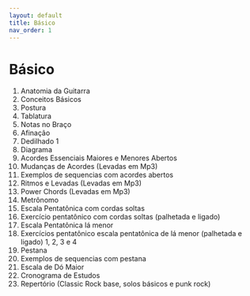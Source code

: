 ```yaml
---
layout: default
title: Básico
nav_order: 1
---
```


# Básico

1. Anatomia da Guitarra
1. Conceitos Básicos
1. Postura
1. Tablatura
1. Notas no Braço
1. Afinação
1. Dedilhado 1
1. Diagrama
1. Acordes Essenciais Maiores e Menores Abertos
1. Mudanças de Acordes (Levadas em Mp3)
1. Exemplos de sequencias com acordes abertos
1. Ritmos e Levadas (Levadas em Mp3)
1. Power Chords (Levadas em Mp3)
1. Metrônomo
1. Escala Pentatônica com cordas soltas
1. Exercício pentatônico com cordas soltas (palhetada e ligado)
1. Escala Pentatônica lá menor
1. Exercícios pentatônico escala pentatônica de lá menor (palhetada e ligado)  1, 2, 3 e 4
1. Pestana
1. Exemplos de sequencias com pestana
1. Escala de Dó  Maior
1. Cronograma de Estudos
1. Repertório (Classic Rock base, solos básicos e punk rock)